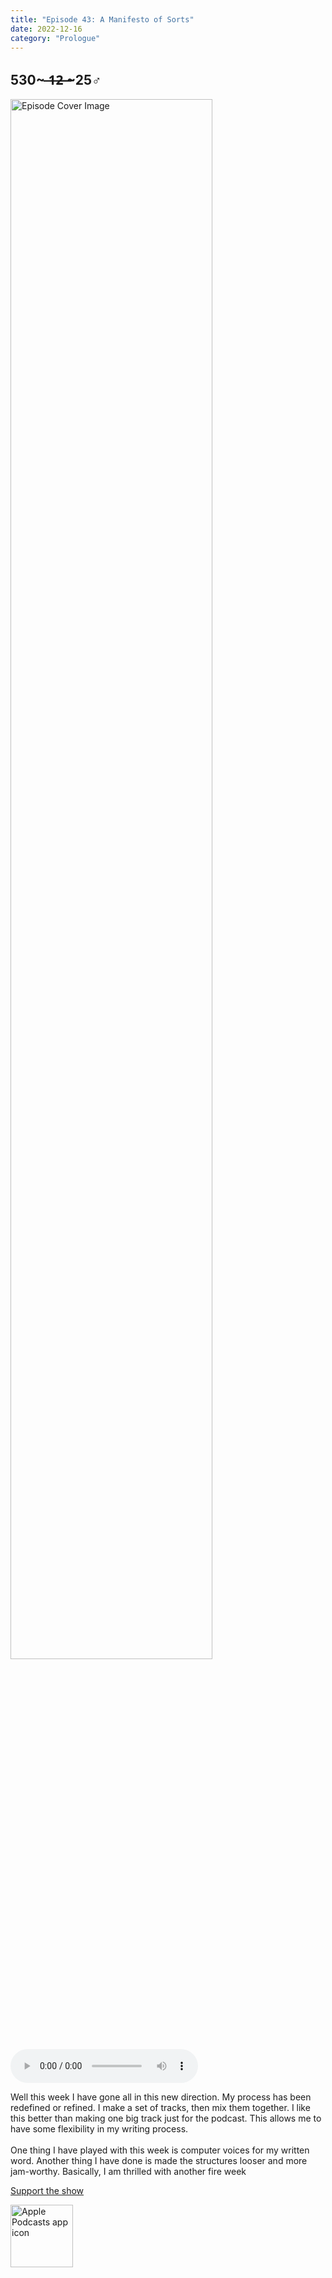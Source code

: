 ```yaml
---
title: "Episode 43: A Manifesto of Sorts"
date: 2022-12-16
category: "Prologue"
---
```

## 530~ ̶1̶2̶ ̶~25♂
<img src="https://artwork.captivate.fm/c5cfc3d7-928f-4595-bf74-2266f18a48f4/60854458c4d1acdf4e1c2f79c4137142.jpg" alt="Episode Cover Image" width=80%/>
<audio controls>
  <source src="https://podcasts.captivate.fm/media/0d5b842b-4998-4d75-8f59-748059d24f8d/11882487-episode-43-a-manifesto-of-sorts.mp3" type="audio/mpeg">
  Your browser does not support the audio element.
</audio>

<p>Well this week I have gone all in this new direction. My process has been redefined or refined. I make a set of tracks, then mix them together. I like this better than making one big track just for the podcast. This allows me to have some flexibility in my writing process.<br/><br/>One thing I have played with this week is computer voices for my written word. Another thing I have done is made the structures looser and more jam-worthy. Basically, I am thrilled with another fire week</p><a rel="payment" href="https://www.paypal.com/donate/?hosted_button_id=WX3GRUK5BHJLS">Support the show</a>

<a href="https://podcasts.apple.com/us/podcast/living-room-music/id1608791560?tscg=30200&itsct=podcast_box_appicon&ls=1&mttnsubad=1608791560" style="display: inline-block;"><img src="https://toolbox.marketingtools.apple.com/api/v2/badges/app-icon-podcasts/standard/en-us" alt="Apple Podcasts app icon" style="width: 100px; height: 100px; vertical-align: middle; object-fit: contain;" /></a>
    